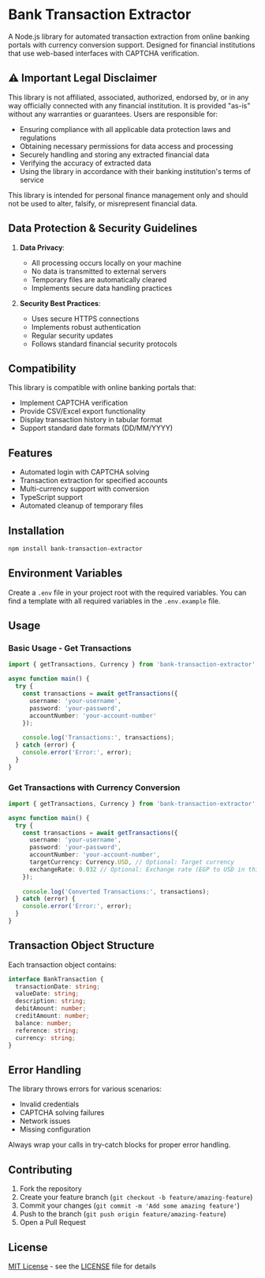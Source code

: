 # Bank Transaction Extractor

A Node.js library for automated transaction extraction from online banking portals with currency conversion support. Designed for financial institutions that use web-based interfaces with CAPTCHA verification.

## ⚠️ Important Legal Disclaimer

This library is not affiliated, associated, authorized, endorsed by, or in any way officially connected with any financial institution. It is provided "as-is" without any warranties or guarantees. Users are responsible for:

- Ensuring compliance with all applicable data protection laws and regulations
- Obtaining necessary permissions for data access and processing
- Securely handling and storing any extracted financial data
- Verifying the accuracy of extracted data
- Using the library in accordance with their banking institution's terms of service

This library is intended for personal finance management only and should not be used to alter, falsify, or misrepresent financial data.

## Data Protection & Security Guidelines

1. **Data Privacy**:
   - All processing occurs locally on your machine
   - No data is transmitted to external servers
   - Temporary files are automatically cleared
   - Implements secure data handling practices

2. **Security Best Practices**:
   - Uses secure HTTPS connections
   - Implements robust authentication
   - Regular security updates
   - Follows standard financial security protocols

## Compatibility

This library is compatible with online banking portals that:
- Implement CAPTCHA verification
- Provide CSV/Excel export functionality
- Display transaction history in tabular format
- Support standard date formats (DD/MM/YYYY)

## Features

- Automated login with CAPTCHA solving
- Transaction extraction for specified accounts
- Multi-currency support with conversion
- TypeScript support
- Automated cleanup of temporary files

## Installation

```bash
npm install bank-transaction-extractor
```

## Environment Variables

Create a `.env` file in your project root with the required variables. You can find a template with all required variables in the `.env.example` file.

## Usage

### Basic Usage - Get Transactions

```typescript
import { getTransactions, Currency } from 'bank-transaction-extractor';

async function main() {
  try {
    const transactions = await getTransactions({
      username: 'your-username',
      password: 'your-password',
      accountNumber: 'your-account-number'
    });
    
    console.log('Transactions:', transactions);
  } catch (error) {
    console.error('Error:', error);
  }
}
```

### Get Transactions with Currency Conversion

```typescript
import { getTransactions, Currency } from 'bank-transaction-extractor';

async function main() {
  try {
    const transactions = await getTransactions({
      username: 'your-username',
      password: 'your-password',
      accountNumber: 'your-account-number',
      targetCurrency: Currency.USD, // Optional: Target currency
      exchangeRate: 0.032 // Optional: Exchange rate (EGP to USD in this example)
    });
    
    console.log('Converted Transactions:', transactions);
  } catch (error) {
    console.error('Error:', error);
  }
}
```

## Transaction Object Structure

Each transaction object contains:

```typescript
interface BankTransaction {
  transactionDate: string;
  valueDate: string;
  description: string;
  debitAmount: number;
  creditAmount: number;
  balance: number;
  reference: string;
  currency: string;
}
```

## Error Handling

The library throws errors for various scenarios:
- Invalid credentials
- CAPTCHA solving failures
- Network issues
- Missing configuration

Always wrap your calls in try-catch blocks for proper error handling.

## Contributing

1. Fork the repository
2. Create your feature branch (`git checkout -b feature/amazing-feature`)
3. Commit your changes (`git commit -m 'Add some amazing feature'`)
4. Push to the branch (`git push origin feature/amazing-feature`)
5. Open a Pull Request

## License

[MIT License](LICENSE) - see the [LICENSE](LICENSE) file for details